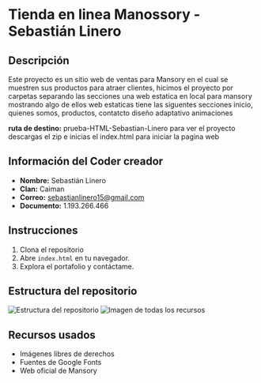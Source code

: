 # Tienda en linea Manossory - Sebastián Linero

## Descripción
Este proyecto es un sitio web de ventas para Mansory en el cual se muestren sus productos para atraer clientes, hicimos el proyecto por carpetas separando las secciones una web estatica en local para mansory mostrando algo de ellos
 web estaticas
 tiene las siguentes secciones inicio, quienes somos, productos, contatcto
diseño adaptativo animaciones

**ruta de destino:** prueba-HTML-Sebastian-Linero
para ver el proyecto descargas el zip e inicias el index.html para iniciar la pagina web

## Información del Coder creador
- **Nombre:** Sebastián Linero  
- **Clan:** Caiman
- **Correo:** sebastianlinero15@gmail.com
- **Documento:** 1.193.266.466

## Instrucciones
1. Clona el repositorio 
2. Abre `index.html` en tu navegador.
3. Explora el portafolio y contáctame.

## Estructura del repositorio
<image src="/img/image.png" alt="Estructura del repositorio">

<image src="/img/image-1.png" alt="Imagen de todas los recursos">

## Recursos usados
- Imágenes libres de derechos
- Fuentes de Google Fonts
- Web oficial de Mansory
